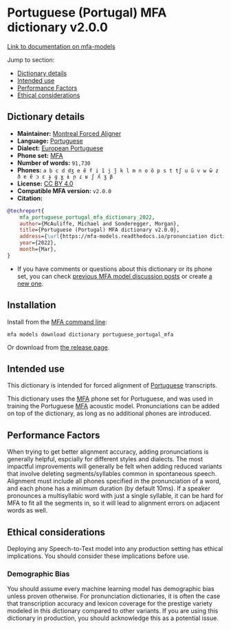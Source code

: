
# Portuguese (Portugal) MFA dictionary v2.0.0

[Link to documentation on mfa-models](https://mfa-models.readthedocs.io/en/main/dictionary/portuguese_portugal_mfa.html)

Jump to section:

- [Dictionary details](#dictionary-details)
- [Intended use](#intended-use)
- [Performance Factors](#performance-factors)
- [Ethical considerations](#ethical-considerations)

## Dictionary details

- **Maintainer:** [Montreal Forced Aligner](https://montreal-forced-aligner.readthedocs.io/)
- **Language:** [Portuguese](https://en.wikipedia.org/wiki/Portuguese_language)
- **Dialect:** [European Portuguese](https://en.wikipedia.org/wiki/European_Portuguese)
- **Phone set:** [MFA](https://mfa-models.readthedocs.io/en/refactor/mfa_phone_set.html#portuguese)
- **Number of words:** `91,730`
- **Phones:** `a b c d dʒ e ẽ f i ĩ j j̃ k l m n o õ p s t tʃ u ũ v w w̃ z ð ɐ ɐ̃ ɔ ɛ ɟ ɡ ɣ ɨ ɲ ɾ ʁ ʃ ʎ ʒ β`
- **License:** [CC BY 4.0](https://github.com/MontrealCorpusTools/mfa-models/tree/main/dictionary/portuguese/portugal_mfa/v2.0.0/LICENSE)
- **Compatible MFA version:** `v2.0.0`
- **Citation:**

```bibtex
@techreport{
	mfa_portuguese_portugal_mfa_dictionary_2022,
	author={McAuliffe, Michael and Sonderegger, Morgan},
	title={Portuguese (Portugal) MFA dictionary v2.0.0},
	address={\url{https://mfa-models.readthedocs.io/pronunciation dictionary/Portuguese/Portuguese (Portugal) MFA dictionary v2_0_0.html}},
	year={2022},
	month={Mar},
}
```

- If you have comments or questions about this dictionary or its phone set, you can check [previous MFA model discussion posts](https://github.com/MontrealCorpusTools/mfa-models/discussions?discussions_q=Portuguese+Portugal+MFA+dictionary+v2.0.0) or create [a new one](https://github.com/MontrealCorpusTools/mfa-models/discussions/new).

## Installation

Install from the [MFA command line](https://montreal-forced-aligner.readthedocs.io/en/latest/user_guide/models/index.html):

```
mfa models download dictionary portuguese_portugal_mfa
```

Or download from [the release page](https://github.com/MontrealCorpusTools/mfa-models/releases/tag/dictionary-portuguese_portugal_mfa-v2.0.0).

## Intended use

This dictionary is intended for forced alignment of [Portuguese](https://en.wikipedia.org/wiki/Portuguese_language) transcripts.

This dictionary uses the [MFA](https://mfa-models.readthedocs.io/en/refactor/mfa_phone_set.html#portuguese) phone set for Portuguese, and was used in training the Portuguese [MFA](https://mfa-models.readthedocs.io/en/refactor/mfa_phone_set.html#portuguese) acoustic model.
Pronunciations can be added on top of the dictionary, as long as no additional phones are introduced.

## Performance Factors

When trying to get better alignment accuracy, adding pronunciations is generally helpful, espcially for different styles and dialects.
The most impactful improvements will generally be felt when adding reduced variants that
involve deleting segments/syllables common in spontaneous speech.  Alignment must include all phones specified in the pronunciation of a word, and each phone has
a minimum duration (by default 10ms). If a speaker pronounces a multisyllabic word with just a single syllable, it can be hard for MFA to fit all the segments in,
so it will lead to alignment errors on adjacent words as well.

## Ethical considerations

Deploying any Speech-to-Text model into any production setting has ethical implications. You should consider these implications before use.

### Demographic Bias

You should assume every machine learning model has demographic bias unless proven otherwise.
For pronunciation dictionaries, it is often the case that transcription accuracy and lexicon coverage for the prestige variety modeled in this dictionary compared to other variants.
If you are using this dictionary in production, you should acknowledge this as a potential issue.

